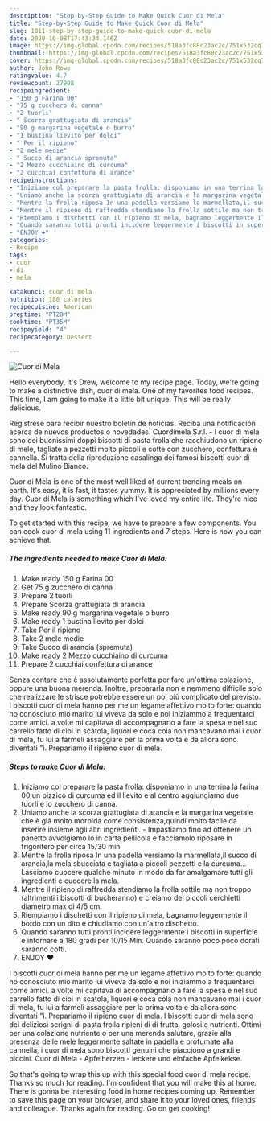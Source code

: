 ```yaml
---
description: "Step-by-Step Guide to Make Quick Cuor di Mela"
title: "Step-by-Step Guide to Make Quick Cuor di Mela"
slug: 1011-step-by-step-guide-to-make-quick-cuor-di-mela
date: 2020-10-08T17:43:34.146Z
image: https://img-global.cpcdn.com/recipes/518a3fc88c23ac2c/751x532cq70/cuor-di-mela-recipe-main-photo.jpg
thumbnail: https://img-global.cpcdn.com/recipes/518a3fc88c23ac2c/751x532cq70/cuor-di-mela-recipe-main-photo.jpg
cover: https://img-global.cpcdn.com/recipes/518a3fc88c23ac2c/751x532cq70/cuor-di-mela-recipe-main-photo.jpg
author: John Rowe
ratingvalue: 4.7
reviewcount: 27908
recipeingredient:
- "150 g Farina 00"
- "75 g zucchero di canna"
- "2 tuorli"
- " Scorza grattugiata di arancia"
- "90 g margarina vegetale o burro"
- "1 bustina lievito per dolci"
- " Per il ripieno"
- "2 mele medie"
- " Succo di arancia spremuta"
- "2 Mezzo cucchiaino di curcuma"
- "2 cucchiai confettura di arance"
recipeinstructions:
- "Iniziamo col preparare la pasta frolla: disponiamo in una terrina la farina 00,un pizzico di curcuma ed il lievito e al centro aggiungiamo due tuorli e lo zucchero di canna."
- "Uniamo anche la scorza grattugiata di arancia e la margarina vegetale che è già molto morbida come consistenza,quindi molto facile da inserire insieme agli altri ingredienti. Impastiamo fino ad ottenere un panetto avvolgiamo lo in carta pellicola e facciamolo riposare in frigorifero per circa 15/30 min"
- "Mentre la frolla riposa In una padella versiamo la marmellata,il succo di arancia,la mela sbucciata e tagliata a piccoli pezzetti e la curcuma... Lasciamo cuocere qualche minuto in modo da far amalgamare tutti gli ingredienti e cuocere la mela."
- "Mentre il ripieno di raffredda stendiamo la frolla sottile ma non troppo (altrimenti i biscotti di bucheranno) e creiamo dei piccoli cerchietti diametro max di 4/5 cm."
- "Riempiamo i dischetti con il ripieno di mela, bagnamo leggermente il bordo con un dito e chiudiamo con un&#39;altro dischetto."
- "Quando saranno tutti pronti incidere leggermente i biscotti in superficie e infornare a 180 gradi per 10/15 Min. Quando saranno poco poco dorati saranno cotti."
- "ENJOY ❤️"
categories:
- Recipe
tags:
- cuor
- di
- mela

katakunci: cuor di mela 
nutrition: 186 calories
recipecuisine: American
preptime: "PT28M"
cooktime: "PT35M"
recipeyield: "4"
recipecategory: Dessert

---
```



![Cuor di Mela](https://img-global.cpcdn.com/recipes/518a3fc88c23ac2c/751x532cq70/cuor-di-mela-recipe-main-photo.jpg)

Hello everybody, it's Drew, welcome to my recipe page. Today, we're going to make a distinctive dish, cuor di mela. One of my favorites food recipes. This time, I am going to make it a little bit unique. This will be really delicious.

Regístrese para recibir nuestro boletín de noticias. Reciba una notificación acerca de nuevos productos o novedades. Cuordimela S.r.l. - I cuor di mela sono dei buonissimi doppi biscotti di pasta frolla che racchiudono un ripieno di mele, tagliate a pezzetti molto piccoli e cotte con zucchero, confettura e cannella. Si tratta della riproduzione casalinga dei famosi biscotti cuor di mela del Mulino Bianco.

Cuor di Mela is one of the most well liked of current trending meals on earth. It's easy, it is fast, it tastes yummy. It is appreciated by millions every day. Cuor di Mela is something which I've loved my entire life. They're nice and they look fantastic.


To get started with this recipe, we have to prepare a few components. You can cook cuor di mela using 11 ingredients and 7 steps. Here is how you can achieve that.

<!--inarticleads1-->

##### The ingredients needed to make Cuor di Mela:

1. Make ready 150 g Farina 00
1. Get 75 g zucchero di canna
1. Prepare 2 tuorli
1. Prepare  Scorza grattugiata di arancia
1. Make ready 90 g margarina vegetale o burro
1. Make ready 1 bustina lievito per dolci
1. Take  Per il ripieno
1. Take 2 mele medie
1. Take  Succo di arancia (spremuta)
1. Make ready 2 Mezzo cucchiaino di curcuma
1. Prepare 2 cucchiai confettura di arance


Senza contare che è assolutamente perfetta per fare un&#39;ottima colazione, oppure una buona merenda. Inoltre, prepararla non è nemmeno difficile solo che realizzare le strisce potrebbe essere un po&#39; più complicato del previsto. I biscotti cuor di mela hanno per me un legame affettivo molto forte: quando ho conosciuto mio marito lui viveva da solo e noi iniziammo a frequentarci come amici. a volte mi capitava di accompagnarlo a fare la spesa e nel suo carrello fatto di cibi in scatola, liquori e coca cola non mancavano mai i cuor di mela, fu lui a farmeli assaggiare per la prima volta e da allora sono diventati &#34;i. Prepariamo il ripieno cuor di mela. 

<!--inarticleads2-->

##### Steps to make Cuor di Mela:

1. Iniziamo col preparare la pasta frolla: disponiamo in una terrina la farina 00,un pizzico di curcuma ed il lievito e al centro aggiungiamo due tuorli e lo zucchero di canna.
1. Uniamo anche la scorza grattugiata di arancia e la margarina vegetale che è già molto morbida come consistenza,quindi molto facile da inserire insieme agli altri ingredienti. - Impastiamo fino ad ottenere un panetto avvolgiamo lo in carta pellicola e facciamolo riposare in frigorifero per circa 15/30 min
1. Mentre la frolla riposa In una padella versiamo la marmellata,il succo di arancia,la mela sbucciata e tagliata a piccoli pezzetti e la curcuma... Lasciamo cuocere qualche minuto in modo da far amalgamare tutti gli ingredienti e cuocere la mela.
1. Mentre il ripieno di raffredda stendiamo la frolla sottile ma non troppo (altrimenti i biscotti di bucheranno) e creiamo dei piccoli cerchietti diametro max di 4/5 cm.
1. Riempiamo i dischetti con il ripieno di mela, bagnamo leggermente il bordo con un dito e chiudiamo con un&#39;altro dischetto.
1. Quando saranno tutti pronti incidere leggermente i biscotti in superficie e infornare a 180 gradi per 10/15 Min. Quando saranno poco poco dorati saranno cotti.
1. ENJOY ❤️


I biscotti cuor di mela hanno per me un legame affettivo molto forte: quando ho conosciuto mio marito lui viveva da solo e noi iniziammo a frequentarci come amici. a volte mi capitava di accompagnarlo a fare la spesa e nel suo carrello fatto di cibi in scatola, liquori e coca cola non mancavano mai i cuor di mela, fu lui a farmeli assaggiare per la prima volta e da allora sono diventati &#34;i. Prepariamo il ripieno cuor di mela. I biscotti cuor di mela sono dei deliziosi scrigni di pasta frolla ripieni di di frutta, golosi e nutrienti. Ottimi per una colazione nutriente o per una merenda salutare, grazie alla presenza delle mele leggermente saltate in padella e profumate alla cannella, i cuor di mela sono biscotti genuini che piacciono a grandi e piccini. Cuor di Mela - Apfelherzen - leckere und einfache Apfelkekse. 

So that's going to wrap this up with this special food cuor di mela recipe. Thanks so much for reading. I'm confident that you will make this at home. There is gonna be interesting food in home recipes coming up. Remember to save this page on your browser, and share it to your loved ones, friends and colleague. Thanks again for reading. Go on get cooking!
